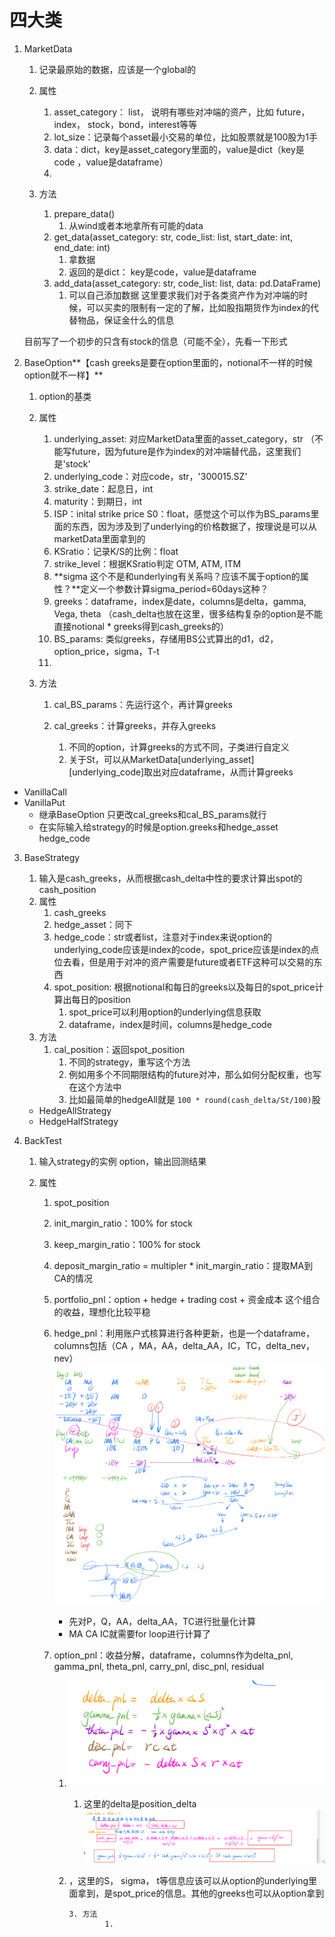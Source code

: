 <!--
 * @Author: LetheYE
 * @email: mengjie_ye@stu.pku.edu.cn
 * @Date: 2022-11-22 12:46:03
 * @LastEditTime: 2022-11-25 23:38:05
 * @FilePath: \QTA_option_proj\01_doc\proposal.md
-->
# 四大类

1. MarketData

   1. 记录最原始的数据，应该是一个global的

   2. 属性

      1. asset_category： list， 说明有哪些对冲端的资产，比如 future，index， stock，bond，interest等等
      2. lot_size：记录每个asset最小交易的单位，比如股票就是100股为1手
      3. data：dict，key是asset_category里面的，value是dict（key是code ，value是dataframe）
      10. <!--：3~6类似，if possible，其实可以直接加属性 date_list和 field_name代表2-6的index和columns，从而直接用ndarray代替dataframe进行数据结构的优化-->
      
   3. 方法
   
      1. prepare_data()
         1. 从wind或者本地拿所有可能的data
      2. get_data(asset_category: str, code_list: list, start_date: int, end_date: int)
         1. 拿数据
         2. 返回的是dict： key是code，value是dataframe
      3. add_data(asset_category: str, code_list: list, data: pd.DataFrame)
         1. 可以自己添加数据
         这里要求我们对于各类资产作为对冲端的时候，可以买卖的限制有一定的了解，比如股指期货作为index的代替物品，保证金什么的信息
   
   目前写了一个初步的只含有stock的信息（可能不全），先看一下形式
   
2. BaseOption**【cash greeks是要在option里面的，notional不一样的时候option就不一样】**

   1. option的基类
   
   2. 属性
      1. underlying_asset:  对应MarketData里面的asset_category，str （不能写future，因为future是作为index的对冲端替代品，这里我们是'stock'
      2. underlying_code：对应code，str，'300015.SZ'
      3. strike_date：起息日，int
      4. maturity：到期日，int
      5. ISP：inital strike price S0：float，感觉这个可以作为BS_params里面的东西，因为涉及到了underlying的价格数据了，按理说是可以从marketData里面拿到的
      6. KSratio：记录K/S的比例：float
      7. strike_level：根据KSratio判定 OTM, ATM, ITM
      8. **sigma 这个不是和underlying有关系吗？应该不属于option的属性？**定义一个参数计算sigma_period=60days这种？
      9. greeks：dataframe，index是date，columns是delta，gamma, Vega, theta （cash_delta也放在这里，很多结构复杂的option是不能直接notional * greeks得到cash_greeks的）
      10. BS_params: 类似greeks，存储用BS公式算出的d1，d2，option_price，sigma，T-t
      11. 
      
   3. 方法
      1. cal_BS_params：先运行这个，再计算greeks
      
      2. cal_greeks：计算greeks，并存入greeks
      
         1. 不同的option，计算greeks的方式不同，子类进行自定义
         2. 关于St，可以从MarketData\[underlying_asset][underlying_code]取出对应dataframe，从而计算greeks
      
         

- VanillaCall
- VanillaPut
  - 继承BaseOption 只更改cal_greeks和cal_BS_params就行
  - 在实际输入给strategy的时候是option.greeks和hedge_asset hedge_code



3. BaseStrategy

   1. 输入是cash_greeks，从而根据cash_delta中性的要求计算出spot的cash_position
   2. 属性
      1. cash_greeks
      2. hedge_asset：同下
      3. hedge_code：str或者list，注意对于index来说option的underlying_code应该是index的code，spot_price应该是index的点位去看，但是用于对冲的资产需要是future或者ETF这种可以交易的东西
      5. spot_position: 根据notional和每日的greeks以及每日的spot_price计算出每日的position
         1. spot_price可以利用option的underlying信息获取
         2. dataframe，index是时间，columns是hedge_code
   3. 方法
      1. cal_position：返回spot_position
         1. 不同的strategy，重写这个方法
         2. 例如用多个不同期限结构的future对冲，那么如何分配权重，也写在这个方法中
         3. 比如最简单的hedgeAll就是 `100 * round(cash_delta/St/100)`股

   - HedgeAllStrategy
   - HedgeHalfStrategy

   

4. BackTest

   1. 输入strategy的实例 option，输出回测结果
   
   2. 属性
      1. spot_position
      
      2. init_margin_ratio：100% for stock
      
      3. keep_margin_ratio：100% for stock
   
      4. deposit_margin_ratio = multipler * init_margin_ratio：提取MA到CA的情况
      
      5. portfolio_pnl：option + hedge + trading cost + 资金成本 这个组合的收益，理想化比较平稳
      
      6. hedge_pnl：利用账户式核算进行各种更新，也是一个dataframe，columns包括（CA ，MA，AA，delta_AA，IC，TC，delta_nev，nev）![image-20221127125750897](proposal.assets/image-20221127125750897.png)
      
         - 先对P，Q，AA，delta_AA，TC进行批量化计算
         - MA CA IC就需要for loop进行计算了
      
      7. option_pnl：收益分解，dataframe，columns作为delta_pnl, gamma_pnl, theta_pnl, carry_pnl, disc_pnl, residual
         1. ![image-20221122192844146](proposal.assets/image-20221122192844146-16691165306581.png)
      
            1. 这里的delta是position_delta![image-20221126233546104](proposal.assets/image-20221126233546104.png)
         2. ，这里的S， sigma， t等信息应该可以从option的underlying里面拿到，是spot_price的信息。其他的greeks也可以从option拿到
      
            	3. 方法
            			1. 